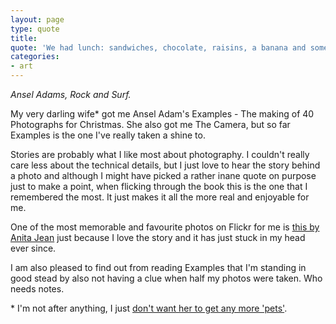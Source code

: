 ```yaml
---
layout: page
type: quote
title: 
quote: 'We had lunch: sandwiches, chocolate, raisins, a banana and some hard candies, but we had forgotten to bring anything to drink and the lunch exacerbated our thirst.'
categories: 
- art
---
```

_Ansel Adams, Rock and Surf._ 

My very darling wife* got me Ansel Adam's Examples - The making of 40 Photographs for Christmas. She also got me The Camera, but so far Examples is the one I've really taken a shine to. 

Stories are probably what I like most about photography. I couldn't really care less about the technical details, but I just love to hear the story behind a photo and although I might have picked a rather inane quote on purpose just to make a point, when flicking through the book this is the one that I remembered the most. It just makes it all the more real and enjoyable for me.

One of the most memorable and favourite photos on Flickr for me is [this by Anita Jean](http://www.flickr.com/photos/neetss/4668407077/in/faves-i-5-m/) just because I love the story and it has just stuck in my head ever since.

I am also pleased to find out from reading Examples that I'm standing in good stead by also not having a clue when half my photos were taken. Who needs notes.


\* I'm not after anything, I just [don't want her to get any more 'pets'](http://twitter.com/i5m/status/20894684184322048).
